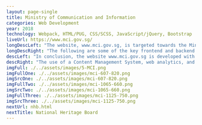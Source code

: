 ```yaml
---
layout: page-single
title: Ministry of Communication and Information
categories: Web Development
year: 2018
technology: Webpack, HTML/PUG, CSS/SCSS, JavaScript/jQuery, Bootstrap
liveUrl: https://www.mci.gov.sg/
longDescLeft: "The website, www.mci.gov.sg, is targeted towards the Ministry of Communications and Information (MCI) stakeholders in Singapore, including the public, media, and businesses. This website is designed to provide information and updates about the Ministry's policies, initiatives, and services."
longDescRight: "The following are some of the key frontend and backend technologies used in the development of www.mci.gov.sg: -Frontend Technologies: User Interface (UI) Design, Responsive Web Design (RWD), Interactive Elements; -Backend Technologies: Content Management System (CMS), Web Analytics, Security Measures, Database Management, These technologies, along with others, help to ensure that www.mci.gov.sg provides stakeholders with an effective, efficient, and secure online experience, helping them to stay informed about the policies, initiatives, and services of the Ministry of Communications and Information."
descLeft: "In conclusion, the website www.mci.gov.sg is developed with the target audience in mind, which includes the public, media, and businesses. The technology used on the frontend and backend focuses on user-friendliness, accessibility, and security, while providing relevant and up-to-date information about the Ministry's policies and initiatives."
descRight: "The use of a Content Management System, web analytics, and database management helps to ensure an efficient and effective online experience for stakeholders, while the security measures employed ensure the protection of sensitive information. The MCI team's commitment to using advanced technology reflects its dedication to providing stakeholders with the best possible information and support."
imgFull: ./../assets/images/5-MCI.png
imgFullOne: ./../assets/images/mci-607-820.png
imgSrcOne: ./../assets/images/mci-607-820.png
imgFullTwo: ./../assets/images/mci-1065-660.png
imgSrcTwo: ./../assets/images/mci-1065-660.png
imgFullThree: ./../assets/images/mci-1125-750.png
imgSrcThree: ./../assets/images/mci-1125-750.png
nextUrl: nhb.html
nextTitle: National Heritage Board
---
```

